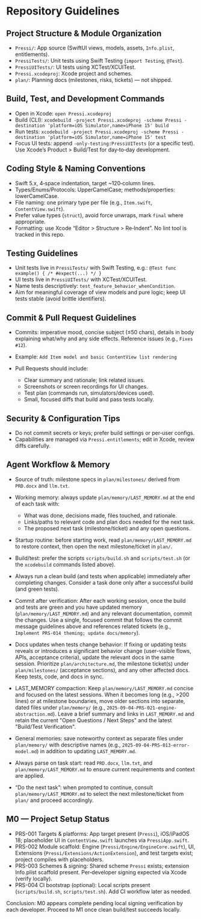 # Repository Guidelines

## Project Structure & Module Organization
- `Pressi/`: App source (SwiftUI views, models, assets, `Info.plist`, entitlements).
- `PressiTests/`: Unit tests using Swift Testing (`import Testing`, `@Test`).
- `PressiUITests/`: UI tests using XCTest/XCUITest.
- `Pressi.xcodeproj`: Xcode project and schemes.
- `plan/`: Planning docs (milestones, risks, tickets) — not shipped.

## Build, Test, and Development Commands
- Open in Xcode: `open Pressi.xcodeproj`
- Build (CLI): `xcodebuild -project Pressi.xcodeproj -scheme Pressi -destination 'platform=iOS Simulator,name=iPhone 15' build`
- Run tests: `xcodebuild -project Pressi.xcodeproj -scheme Pressi -destination 'platform=iOS Simulator,name=iPhone 15' test`
- Focus UI tests: append `-only-testing:PressiUITests` (or a specific test).
Use Xcode’s Product > Build/Test for day‑to‑day development.

## Coding Style & Naming Conventions
- Swift 5.x, 4‑space indentation, target ~120‑column lines.
- Types/Enums/Protocols: UpperCamelCase; methods/properties: lowerCamelCase.
- File naming: one primary type per file (e.g., `Item.swift`, `ContentView.swift`).
- Prefer value types (`struct`), avoid force unwraps, mark `final` where appropriate.
- Formatting: use Xcode “Editor > Structure > Re‑Indent”. No lint tool is tracked in this repo.

## Testing Guidelines
- Unit tests live in `PressiTests/` with Swift Testing, e.g.:
  `@Test func example() { /* #expect(...) */ }`
- UI tests live in `PressiUITests/` with XCTest/XCUITest.
- Name tests descriptively: `test_feature_behavior_whenCondition`.
- Aim for meaningful coverage of view models and pure logic; keep UI tests stable (avoid brittle identifiers).

## Commit & Pull Request Guidelines
- Commits: imperative mood, concise subject (≤50 chars), details in body explaining what/why and any side effects. Reference issues (e.g., `Fixes #12`).
- Example:
  `Add Item model and basic ContentView list rendering`

- Pull Requests should include:
  - Clear summary and rationale; link related issues.
  - Screenshots or screen recordings for UI changes.
  - Test plan (commands run, simulators/devices used).
  - Small, focused diffs that build and pass tests locally.

## Security & Configuration Tips
- Do not commit secrets or keys; prefer build settings or per‑user configs.
- Capabilities are managed via `Pressi.entitlements`; edit in Xcode, review diffs carefully.

## Agent Workflow & Memory
- Source of truth: milestone specs in `plan/milestones/` derived from `PRD.docx` and `llm.txt`.
- Working memory: always update `plan/memory/LAST_MEMORY.md` at the end of each task with:
  - What was done, decisions made, files touched, and rationale.
  - Links/paths to relevant code and plan docs needed for the next task.
  - The proposed next task (milestone/ticket) and any open questions.
- Startup routine: before starting work, read `plan/memory/LAST_MEMORY.md` to restore context, then open the next milestone/ticket in `plan/`.
- Build/test: prefer the scripts `scripts/build.sh` and `scripts/test.sh` (or the `xcodebuild` commands listed above).
- Always run a clean build (and tests when applicable) immediately after completing changes. Consider a task done only after a successful build (and green tests).
- Commit after verification: After each working session, once the build and tests are green and you have updated memory (`plan/memory/LAST_MEMORY.md`) and any relevant documentation, commit the changes. Use a single, focused commit that follows the commit message guidelines above and references related tickets (e.g., `Implement PRS-014 theming; update docs/memory`).
- Docs updates when tests change behavior: If fixing or updating tests reveals or introduces a significant behavior change (user-visible flows, APIs, acceptance criteria), update the relevant docs in the same session. Prioritize `plan/architecture.md`, the milestone ticket(s) under `plan/milestones/` (acceptance sections), and any other affected docs. Keep tests, code, and docs in sync.
- LAST_MEMORY compaction: Keep `plan/memory/LAST_MEMORY.md` concise and focused on the latest sessions. When it becomes long (e.g., >200 lines) or at milestone boundaries, move older sections into separate, dated files under `plan/memory/` (e.g., `2025-09-04-PRS-021-engine-abstraction.md`). Leave a brief summary and links in `LAST_MEMORY.md` and retain the current "Open Questions / Next Steps" and the latest "Build/Test Verification".

- General memories: save noteworthy context as separate files under `plan/memory/` with descriptive names (e.g., `2025-09-04-PRS-013-error-model.md`) in addition to updating `LAST_MEMORY.md`.
- Always parse on task start: read `PRD.docx`, `llm.txt`, and `plan/memory/LAST_MEMORY.md` to ensure current requirements and context are applied.
- “Do the next task”: when prompted to continue, consult `plan/memory/LAST_MEMORY.md` to select the next milestone/ticket from `plan/` and proceed accordingly.

## M0 — Project Setup Status
- PRS-001 Targets & platforms: App target present (`Pressi`), iOS/iPadOS 18; placeholder UI in `ContentView.swift` launches via `PressiApp.swift`.
- PRS-002 Module scaffold: Engine (`Pressi/Engine/EngineCore.swift`), UI, Extensions (`Pressi/Extensions/ActionExtension`), and test targets exist; project compiles with placeholders.
- PRS-003 Schemes & signing: Shared scheme `Pressi` exists; extension Info.plist scaffold present. Per‑developer signing expected via Xcode (verify locally).
- PRS-004 CI bootstrap (optional): Local scripts present (`scripts/build.sh`, `scripts/test.sh`). Add CI workflow later as needed.

Conclusion: M0 appears complete pending local signing verification by each developer. Proceed to M1 once clean build/test succeeds locally.
